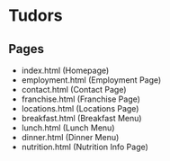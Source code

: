 # Tudors

## Pages

- index.html      (Homepage)
- employment.html (Employment Page)
- contact.html    (Contact Page)
- franchise.html  (Franchise Page)
- locations.html  (Locations Page)
- breakfast.html  (Breakfast Menu)
- lunch.html      (Lunch Menu)
- dinner.html     (Dinner Menu)
- nutrition.html  (Nutrition Info Page)